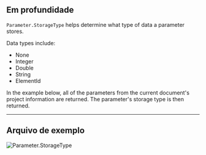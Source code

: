 ## Em profundidade
`Parameter.StorageType` helps determine what type of data a parameter stores.

Data types include:
- None
- Integer
- Double
- String
- ElementId

In the example below, all of the parameters from the current document's project information are returned. The parameter's storage type is then returned.

___
## Arquivo de exemplo

![Parameter.StorageType](./Revit.Elements.Parameter.StorageType_img.jpg)
